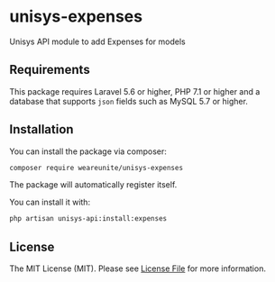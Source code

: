 # unisys-expenses
Unisys API module to add Expenses for models

## Requirements

This package requires Laravel 5.6 or higher, PHP 7.1 or higher and a database that supports `json` fields such as MySQL 5.7 or higher.

## Installation

You can install the package via composer:

``` bash
composer require weareunite/unisys-expenses
```

The package will automatically register itself.

You can install it with:
```bash
php artisan unisys-api:install:expenses
```

## License

The MIT License (MIT). Please see [License File](LICENSE.md) for more information.